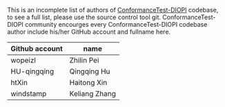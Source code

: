 This is an incomplete list of authors of [ConformanceTest-DIOPI](https://github.com/OpenComputeLab/ConformanceTest-DIOPI/) codebase, to see a full list, please use the source control tool git. ConformanceTest-DIOPI community encourges every ConformanceTest-DIOPI codebase author include his/her GitHub account and fullname here.


| Github account | name |
|---|---|
| wopeizl | Zhilin Pei |
| HU-qingqing | Qingqing Hu |
| htXin | Haitong Xin |
| windstamp | Keliang Zhang |
